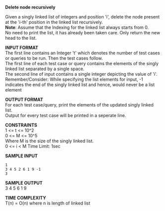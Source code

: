 **Delete node recursively**

Given a singly linked list of integers and position 'i', delete the node present at the 'i-th' position in the linked list recursively.\
**Note**: Assume that the Indexing for the linked list always starts from 0.\
No need to print the list, it has already been taken care. Only return the new head to the list.

**INPUT FORMAT**\
The first line contains an Integer 't' which denotes the number of test cases or queries to be run. Then the test cases follow.\
The first line of each test case or query contains the elements of the singly linked list separated by a single space.\
The second line of input contains a single integer depicting the value of 'i'.\
Remember/Consider: While specifying the list elements for input, -1 indicates the end of the singly linked list and hence, would never be a list element

**OUTPUT FORMAT**\
For each test case/query, print the elements of the updated singly linked list.\
Output for every test case will be printed in a seperate line.

**CONSTRAINTS**\
1 <= t <= 10^2\
0 <= M <= 10^5\
Where M is the size of the singly linked list.\
0 <= i < M
Time Limit:  1sec

**SAMPLE INPUT**
```
1
3 4 5 2 6 1 9 -1
3
```
**SAMPLE OUTPUT**\
3 4 5 6 1 9

**TIME COMPLEXITY**\
T(n) = O(n) where n is length of linked list
